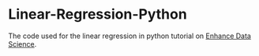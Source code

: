 # Linear-Regression-Python
The code used for the linear regression in python tutorial on [Enhance Data Science](http://enhancedatascience.com/2017/04/15/linear-regression-python-predicting-car-sales-price/).
